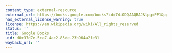 ```yaml
---
content_type: external-resource
external_url: https://books.google.com/books?id=7WiODQAAQBAJ&lpg=PP1&pg=PP1#v=onepage&q&f=false
has_external_license_warning: true
license: https://en.wikipedia.org/wiki/All_rights_reserved
status: ''
title: Google Books
uid: d0c37d7e-5ca7-4ac2-83de-23b964a2fe31
wayback_url: ''
---
```

